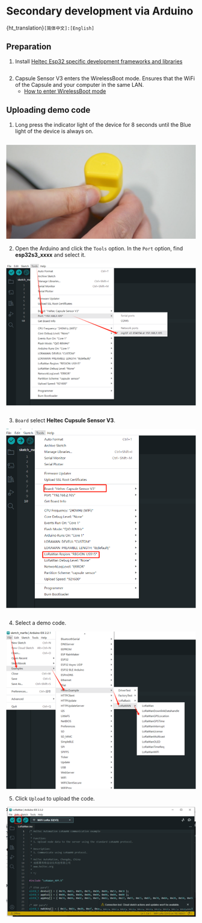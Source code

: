 # Secondary development via Arduino

{ht_translation}`[简体中文]:[English]`

## Preparation
1. Install [Heltec Esp32 specific development frameworks and libraries](https://docs.heltec.org/en/node/esp32/quick_start.html)

``` {Tip} The library also supports the ESP32 official development framework.
```

2. Capsule Sensor V3 enters the WirelessBoot mode. Ensures that the WiFi of the Capsule and your computer in the same LAN.
    - [How to enter WirelessBoot mode](https://docs.heltec.org/en/node/esp32/capsule_sensor_v3/wireless_boot.html)


## Uploading demo code
1. Long press the indicator light of the device for 8 seconds until the Blue light of the device is always on.

``` {Note} Some early devices may require a regular press of 16 seconds.
```

![](img/01.png)

2. Open the Arduino and click the `Tools` option. In the `Port` option, find **esp32s3_xxxx** and select it. 

![](img/05.jpg)

```{Tip} If you can't find such a port, restart the Arduino and check whether your device is connected to the same LAN as the computer.
```

3. `Board` select **Heltec Cupsule Sensor V3**.

![](img/06.png)

``` {Tip} Some special code here will also have other options to select, such as the LoRaWAN demo, you need to set the LoRa Region to the corresponding frequency.
```

4. Select a demo code.

![](img/07.png)

5. Click `Upload` to upload the code.

![](img/14.png)


